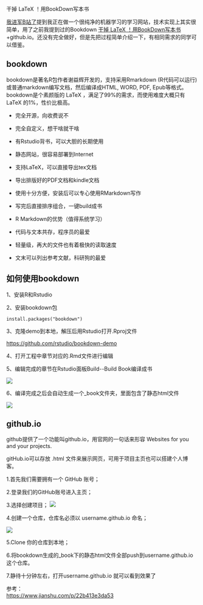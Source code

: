 干掉 LaTeX ！用BookDown写本书


[我进军B站了](https://mp.weixin.qq.com/s?__biz=MzA4MjYwMTc5Nw==&mid=2648961917&idx=1&sn=62455342c65901d747f2c075474d28a2&chksm=87946157b0e3e8411b1115d3c96db822d6c61974b50cf2f51c6504dc87abbb4427fd9d350826&token=465774465&lang=en_US#rd)提到我正在做一个很纯净的机器学习的学习网站，技术实现上其实很简单，用了之前我提到过的Bookdown
[干掉 LaTeX ！用BookDown写本书](https://mp.weixin.qq.com/s?__biz=MzA4MjYwMTc5Nw==&mid=2648947724&idx=1&sn=232a63cc1a9fec7ffe87b7bcd2b34ded&chksm=87942e26b0e3a7303c99d14deaf51524ac7c59ca9322aa3a89d9d298031eabae6143e9430e85&scene=21#wechat_redirect)+github.io。还没有完全做好，但是先把过程简单介绍一下，有相同需求的同学可以借鉴。


## bookdown
bookdown是著名R包作者谢益辉开发的，支持采用Rmarkdown (R代码可以运行)或普通markdown编写文档，然后编译成HTML, WORD, PDF, Epub等格式。 bookdown是个素颜版的 LaTeX ，满足了99%的需求，而使用难度大概只有 LaTeX 的1%，性价比极高。

- 完全开源，向收费说不
- 完全自定义，想干啥就干啥
- 有Rstudio背书，可以大胆的长期使用
- 静态网站，很容易部署到Internet
- 支持LaTeX，可以直接导出tex文档
- 导出排版好的PDF文档和kindle文档
- 使用十分方便，安装后可以专心使用RMarkdown写作
- 写完后直接排序组合，一键build成书
- R Markdown的优势（值得系统学习）

- 代码与文本共存，程序员的最爱
- 轻量级，再大的文件也有着极快的读取速度
- 文末可以列出参考文献，科研狗的最爱

## 如何使用bookdown
1、安装R和Rstudio

2、安装bookdown包

```install.packages("bookdown")```

3、克隆demo到本地，解压后用Rstudio打开.Rproj文件

https://github.com/rstudio/bookdown-demo  

4、打开工程中章节对应的.Rmd文件进行编辑

5、编辑完成的章节在Rstudio面板Build--Build Book编译成书

![](https://my-wechat.oss-cn-beijing.aliyuncs.com/image_20220104141856.png)

6、编译完成之后会自动生成一个_book文件夹，里面包含了静态html文件

![](https://my-wechat.oss-cn-beijing.aliyuncs.com/image_20220104162117.png)

## github.io

github提供了一个功能叫github.io，用官网的一句话来形容 Websites for you and your projects.

gitHub.io可以存放 .html 文件来展示网页，可用于项目主页也可以搭建个人博客。

1.首先我们需要拥有一个 GitHub 账号；

2.登录我们的GitHub账号进入主页；

3.选择创建项目；
![](https://my-wechat.oss-cn-beijing.aliyuncs.com/image_20220104165007.png)


4.创建一个仓库，仓库名必须以 username.github.io 命名；

![](https://my-wechat.oss-cn-beijing.aliyuncs.com/image_20220104165028.png)

5.Clone 你的仓库到本地；

6.将bookdown生成的_book下的静态html文件全部push到username.github.io 这个仓库。

7.静待十分钟左右，打开username.github.io 就可以看到效果了


参考：  
https://www.jianshu.com/p/22b413e3da53
